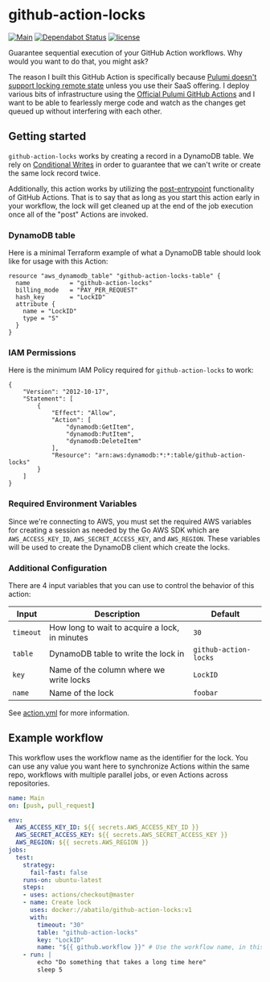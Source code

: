 # github-action-locks

[![Main](https://github.com/abatilo/github-action-locks/workflows/Main/badge.svg)](https://github.com/abatilo/github-action-locks/actions?query=workflow%3AMain)
[![Dependabot Status](https://api.dependabot.com/badges/status?host=github&repo=abatilo/github-action-locks)](https://dependabot.com)
[![license](https://img.shields.io/github/license/abatilo/github-action-locks.svg)](https://github.com/abatilo/github-action-locks/blob/master/LICENSE)

Guarantee sequential execution of your GitHub Action workflows. Why would you want to do that, you might ask?

The reason I built this GitHub Action is specifically because [Pulumi doesn't
support locking remote state](https://github.com/pulumi/pulumi/pull/2697)
unless you use their SaaS offering. I deploy various bits of infrastructure
using the [Official Pulumi GitHub
Actions](https://www.pulumi.com/docs/guides/continuous-delivery/github-actions/)
and I want to be able to fearlessly merge code and watch as the changes get
queued up without interfering with each other.

## Getting started

`github-action-locks` works by creating a record in a DynamoDB table. We rely
on [Conditional
Writes](https://docs.aws.amazon.com/amazondynamodb/latest/developerguide/WorkingWithItems.html#WorkingWithItems.ConditionalUpdate)
in order to guarantee that we can't write or create the same lock record twice.

Additionally, this action works by utilizing the
[post-entrypoint](https://help.github.com/en/actions/creating-actions/metadata-syntax-for-github-actions#post-entrypoint)
functionality of GitHub Actions. That is to say that as long as you start this
action early in your workflow, the lock will get cleaned up at the end of the
job execution once all of the "post" Actions are invoked.

### DynamoDB table

Here is a minimal Terraform example of what a DynamoDB table should look like
for usage with this Action:
```
resource "aws_dynamodb_table" "github-action-locks-table" {
  name           = "github-action-locks"
  billing_mode   = "PAY_PER_REQUEST"
  hash_key       = "LockID"
  attribute {
    name = "LockID"
    type = "S"
  }
}
```

### IAM Permissions

Here is the minimum IAM Policy required for `github-action-locks` to work:
```
{
    "Version": "2012-10-17",
    "Statement": [
        {
            "Effect": "Allow",
            "Action": [
                "dynamodb:GetItem",
                "dynamodb:PutItem",
                "dynamodb:DeleteItem"
            ],
            "Resource": "arn:aws:dynamodb:*:*:table/github-action-locks"
        }
    ]
}
```

### Required Environment Variables
Since we're connecting to AWS, you must set the required AWS variables for
creating a session as needed by the Go AWS SDK which are `AWS_ACCESS_KEY_ID`, `AWS_SECRET_ACCESS_KEY`, and `AWS_REGION`. These variables will be used to create the DynamoDB client which create the locks.

### Additional Configuration
There are 4 input variables that you can use to control the behavior of this action:

| Input     | Description                                    | Default               |
| -----     | -----------                                    | -------               |
| `timeout` | How long to wait to acquire a lock, in minutes | `30`                  |
| `table`   | DynamoDB table to write the lock in            | `github-action-locks` |
| `key`     | Name of the column where we write locks        | `LockID`              |
| `name`    | Name of the lock                               | `foobar`              |

See [action.yml](action.yml) for more information.

## Example workflow

This workflow uses the workflow name as the identifier for the lock. You can
use any value you want here to synchronize Actions within the same repo,
workflows with multiple parallel jobs, or even Actions across repositories.

```yaml
name: Main
on: [push, pull_request]

env:
  AWS_ACCESS_KEY_ID: ${{ secrets.AWS_ACCESS_KEY_ID }}
  AWS_SECRET_ACCESS_KEY: ${{ secrets.AWS_SECRET_ACCESS_KEY }}
  AWS_REGION: ${{ secrets.AWS_REGION }}
jobs:
  test:
    strategy:
      fail-fast: false
    runs-on: ubuntu-latest
    steps:
    - uses: actions/checkout@master
    - name: Create lock
      uses: docker://abatilo/github-action-locks:v1
      with:
        timeout: "30"
        table: "github-action-locks"
        key: "LockID"
        name: "${{ github.workflow }}" # Use the workflow name, in this case "Main" as the lock identifier
    - run: |
        echo "Do something that takes a long time here"
        sleep 5
```
